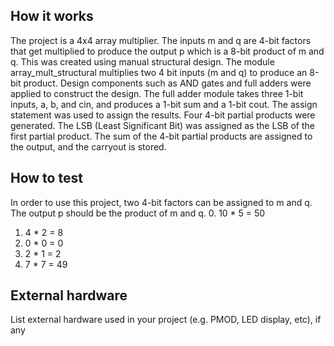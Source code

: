 <!---

This file is used to generate your project datasheet. Please fill in the information below and delete any unused
sections.

You can also include images in this folder and reference them in the markdown. Each image must be less than
512 kb in size, and the combined size of all images must be less than 1 MB.
-->

## How it works

The project is a 4x4 array multiplier. The inputs m and q are 4-bit factors that get multiplied to produce the output p which is a 8-bit product of m and q. This was created using manual structural design. The module array_mult_structural multiplies two 4 bit inputs (m and q) to produce an 8-bit product. Design components such as AND gates and full adders were applied to construct the design. The full adder module takes three 1-bit inputs, a, b, and cin, and produces a 1-bit sum and a 1-bit cout. The assign statement was used to assign the results. Four 4-bit partial products were generated. The LSB (Least Significant Bit) was assigned as the LSB of the first partial product. The sum of the 4-bit partial products are assigned to the output, and the carryout is stored.

## How to test

In order to use this project, two 4-bit factors can be assigned to m and q. The output p should be the product of m and q. 
0. 10 * 5 = 50
1. 4 * 2 = 8
2. 0 * 0 = 0
3. 2 * 1 = 2
4. 7 * 7 = 49

## External hardware

List external hardware used in your project (e.g. PMOD, LED display, etc), if any
